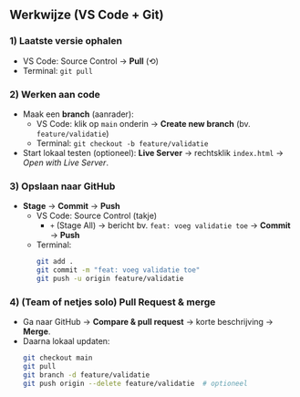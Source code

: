 ## Werkwijze (VS Code + Git)

### 1) Laatste versie ophalen
- VS Code: Source Control → **Pull** (⟲)  
- Terminal: `git pull`

### 2) Werken aan code
- Maak een **branch** (aanrader):
  - VS Code: klik op `main` onderin → **Create new branch** (bv. `feature/validatie`)
  - Terminal: `git checkout -b feature/validatie`
- Start lokaal testen (optioneel): **Live Server** → rechtsklik `index.html` → *Open with Live Server*.

### 3) Opslaan naar GitHub
- **Stage** → **Commit** → **Push**  
  - VS Code: Source Control (takje)  
    - `+` (Stage All) → bericht bv. `feat: voeg validatie toe` → **Commit** → **Push**
  - Terminal:
    ```bash
    git add .
    git commit -m "feat: voeg validatie toe"
    git push -u origin feature/validatie
    ```

### 4) (Team of netjes solo) Pull Request & merge
- Ga naar GitHub → **Compare & pull request** → korte beschrijving → **Merge**.
- Daarna lokaal updaten:
  ```bash
  git checkout main
  git pull
  git branch -d feature/validatie
  git push origin --delete feature/validatie  # optioneel

